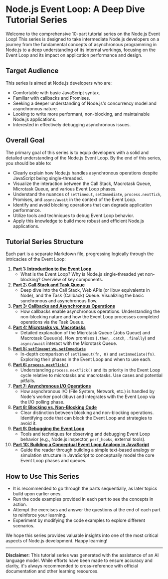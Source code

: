 # Node.js Event Loop: A Deep Dive Tutorial Series

Welcome to the comprehensive 10-part tutorial series on the Node.js Event Loop! This series is designed to take intermediate Node.js developers on a journey from the fundamental concepts of asynchronous programming in Node.js to a deep understanding of its internal workings, focusing on the Event Loop and its impact on application performance and design.

## Target Audience

This series is aimed at Node.js developers who are:

*   Comfortable with basic JavaScript syntax.
*   Familiar with callbacks and Promises.
*   Seeking a deeper understanding of Node.js's concurrency model and asynchronous nature.
*   Looking to write more performant, non-blocking, and maintainable Node.js applications.
*   Interested in effectively debugging asynchronous issues.

## Overall Goal

The primary goal of this series is to equip developers with a solid and detailed understanding of the Node.js Event Loop. By the end of this series, you should be able to:

*   Clearly explain how Node.js handles asynchronous operations despite JavaScript being single-threaded.
*   Visualize the interaction between the Call Stack, Macrotask Queue, Microtask Queue, and various Event Loop phases.
*   Understand the nuances of `setTimeout`, `setImmediate`, `process.nextTick`, Promises, and `async/await` in the context of the Event Loop.
*   Identify and avoid blocking operations that can degrade application performance.
*   Utilize tools and techniques to debug Event Loop behavior.
*   Apply this knowledge to build more robust and efficient Node.js applications.

## Tutorial Series Structure

Each part is a separate Markdown file, progressing logically through the intricacies of the Event Loop:

1.  **[Part 1: Introduction to the Event Loop](./01_intro_to_event_loop.md)**
    *   What is the Event Loop? Why is Node.js single-threaded yet non-blocking? Overview of key components.
2.  **[Part 2: Call Stack and Task Queue](./02_call_stack_and_task_queue.md)**
    *   Deep dive into the Call Stack, Web APIs (or libuv equivalents in Node), and the Task (Callback) Queue. Visualizing the basic synchronous and asynchronous flow.
3.  **[Part 3: Callbacks and Asynchronous Operations](./03_callbacks_and_async.md)**
    *   How callbacks enable asynchronous operations. Understanding the non-blocking nature and how the Event Loop processes completed operations via the Task Queue.
4.  **[Part 4: Microtasks vs. Macrotasks](./04_microtasks_vs_macrotasks.md)**
    *   Detailed explanation of the Microtask Queue (Jobs Queue) and Macrotask Queue(s). How promises (`.then`, `.catch`, `.finally`) and `async/await` interact with the Microtask Queue.
5.  **[Part 5: `setTimeout` vs. `setImmediate`](./05_settimeout_vs_setimmediate.md)**
    *   In-depth comparison of `setTimeout(fn, 0)` and `setImmediate(fn)`. Exploring their phases in the Event Loop and when to use each.
6.  **[Part 6: `process.nextTick()`](./06_process_nexttick.md)**
    *   Understanding `process.nextTick()` and its priority in the Event Loop cycle relative to microtasks and macrotasks. Use cases and potential pitfalls.
7.  **[Part 7: Asynchronous I/O Operations](./07_io_operations.md)**
    *   How asynchronous I/O (File System, Network, etc.) is handled by Node's worker pool (libuv) and integrates with the Event Loop via the I/O polling phase.
8.  **[Part 8: Blocking vs. Non-Blocking Code](./08_blocking_vs_non_blocking.md)**
    *   Clear distinction between blocking and non-blocking operations. Identifying code that can block the Event Loop and strategies to avoid it.
9.  **[Part 9: Debugging the Event Loop](./09_debugging_event_loop.md)**
    *   Tools and techniques for observing and debugging Event Loop behavior (e.g., Node.js inspector, `perf_hooks`, external tools).
10. **[Part 10: Building a Conceptual Event Loop Analogy in JavaScript](./10_build_event_loop_analogy.md)**
    *   Guide the reader through building a simple text-based analogy or simulation structure in JavaScript to conceptually model the core Event Loop phases and queues.

## How to Use This Series

*   It is recommended to go through the parts sequentially, as later topics build upon earlier ones.
*   Run the code examples provided in each part to see the concepts in action.
*   Attempt the exercises and answer the questions at the end of each part to reinforce your learning.
*   Experiment by modifying the code examples to explore different scenarios.

We hope this series provides valuable insights into one of the most critical aspects of Node.js development. Happy learning!

---
**Disclaimer:** This tutorial series was generated with the assistance of an AI language model. While efforts have been made to ensure accuracy and clarity, it's always recommended to cross-reference with official documentation and other learning resources.
